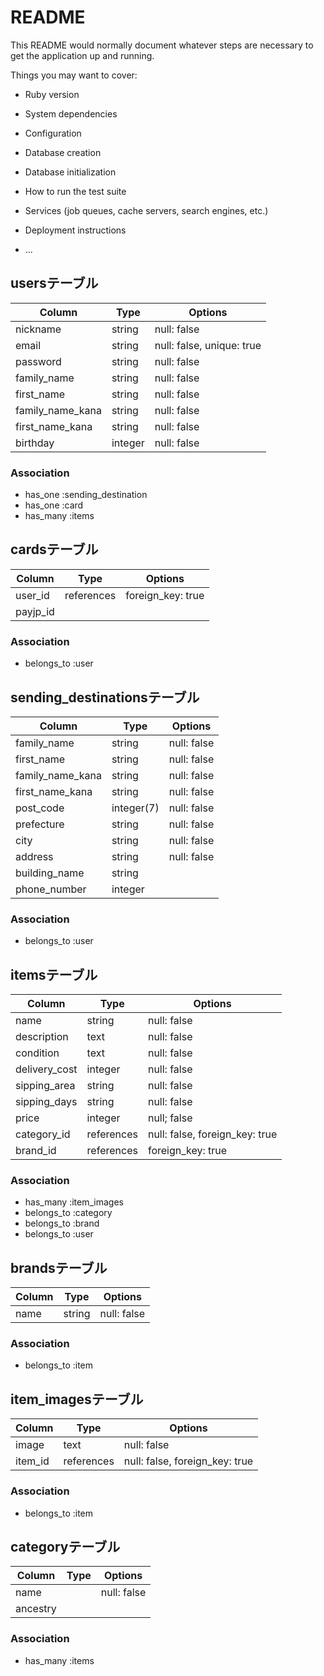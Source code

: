 # README

This README would normally document whatever steps are necessary to get the
application up and running.

Things you may want to cover:

* Ruby version

* System dependencies

* Configuration

* Database creation

* Database initialization

* How to run the test suite

* Services (job queues, cache servers, search engines, etc.)

* Deployment instructions

* ...

## usersテーブル

|Column|Type|Options|
|------|----|-------|
|nickname|string|null: false|
|email|string|null: false, unique: true|
|password|string|null: false|
|family_name|string|null: false|
|first_name|string|null: false|
|family_name_kana|string|null: false|
|first_name_kana|string|null: false|
|birthday|integer|null: false|

### Association
- has_one :sending_destination
- has_one :card
- has_many :items

## cardsテーブル

|Column|Type|Options|
|------|----|-------|
|user_id|references|foreign_key: true|
|payjp_id|||

### Association
- belongs_to :user

## sending_destinationsテーブル

|Column|Type|Options|
|------|----|-------|
|family_name|string|null: false|
|first_name|string|null: false|
|family_name_kana|string|null: false|
|first_name_kana|string|null: false|
|post_code|integer(7)|null: false|
|prefecture|string|null: false|
|city|string|null: false|
|address|string|null: false|
|building_name|string||
|phone_number|integer||

### Association
- belongs_to :user

## itemsテーブル

|Column|Type|Options|
|------|----|-------|
|name|string|null: false|
|description|text|null: false|
|condition|text|null: false|
|delivery_cost|integer|null: false|
|sipping_area|string|null: false|
|sipping_days|string|null: false|
|price|integer|null; false|
|category_id|references|null: false, foreign_key: true|
|brand_id|references|foreign_key: true|

### Association
- has_many :item_images
- belongs_to :category
- belongs_to :brand
- belongs_to :user

## brandsテーブル

|Column|Type|Options|
|------|----|-------|
|name|string|null: false|

### Association
- belongs_to :item

## item_imagesテーブル

|Column|Type|Options|
|------|----|-------|
|image|text|null: false|
|item_id|references|null: false, foreign_key: true|

### Association
- belongs_to :item

## categoryテーブル

|Column|Type|Options|
|------|----|-------|
|name||null: false|
|ancestry|||

### Association
- has_many :items
